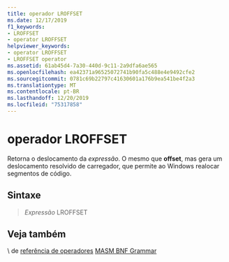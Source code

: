 ```yaml
---
title: operador LROFFSET
ms.date: 12/17/2019
f1_keywords:
- LROFFSET
- operator LROFFSET
helpviewer_keywords:
- operator LROFFSET
- LROFFSET operator
ms.assetid: 61ab45d4-7a30-440d-9c11-2a9dfa6ae565
ms.openlocfilehash: ea42371a96525072741b90fa5c488e4e9492cfe2
ms.sourcegitcommit: 0781c69b22797c41630601a176b9ea541be4f2a3
ms.translationtype: MT
ms.contentlocale: pt-BR
ms.lasthandoff: 12/20/2019
ms.locfileid: "75317858"
---
```

# <a name="operator-lroffset"></a>operador LROFFSET

Retorna o deslocamento da *expressão*. O mesmo que **offset**, mas gera um deslocamento resolvido de carregador, que permite ao Windows realocar segmentos de código.

## <a name="syntax"></a>Sintaxe

> *Expressão* LROFFSET

## <a name="see-also"></a>Veja também

\ de [referência de operadores](operators-reference.md)
[MASM BNF Grammar](masm-bnf-grammar.md)
